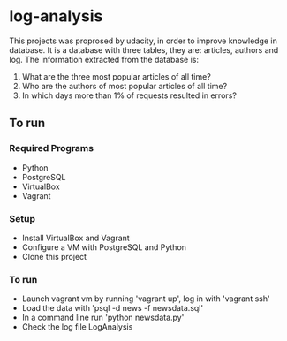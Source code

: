 # log-analysis
This projects was proprosed by udacity, in order to improve knowledge in database.
It is a database with three tables, they are: articles, authors and log. The information extracted from the database is:
1. What are the three most popular articles of all time?
2. Who are the authors of most popular articles of all time?
3. In which days more than 1% of requests resulted in errors?

## To run

### Required Programs 
 - Python
 - PostgreSQL
 - VirtualBox
 - Vagrant

### Setup
 - Install VirtualBox and Vagrant
 - Configure a VM with PostgreSQL and Python
 - Clone this project

### To run
 - Launch vagrant vm by running 'vagrant up', log in with 'vagrant ssh'
 - Load the data with 'psql -d news -f newsdata.sql'
 - In a command line run 'python newsdata.py'
 - Check the log file LogAnalysis